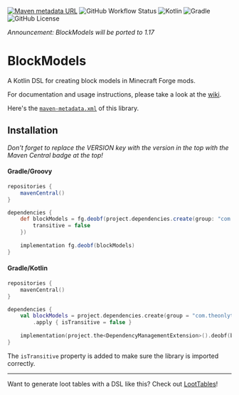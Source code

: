 [![Maven metadata URL](https://img.shields.io/maven-metadata/v?color=blue&label=maven%20central&logo=gradle&metadataUrl=https%3A%2F%2Fs01.oss.sonatype.org%2Fservice%2Flocal%2Frepositories%2Freleases%2Fcontent%2Fcom%2Ftheonlytails%2Fblockmodels%2Fmaven-metadata.xml&style=for-the-badge)](https://search.maven.org/artifact/com.theonlytails/blockmodels)
![GitHub Workflow Status](https://img.shields.io/github/workflow/status/TheOnlyTails/blockmodels/Java%20CI%20with%20Gradle?label=gradle%20build&logo=github&style=for-the-badge)
![Kotlin](https://img.shields.io/badge/kotlin-%236C3FD1.svg?style=for-the-badge&logo=kotlin&logoColor=white)
![Gradle](https://img.shields.io/badge/gradle-%2302303A.svg?style=for-the-badge&logo=gradle&logoColor=white)
![GitHub License](https://img.shields.io/github/license/theonlytails/blockmodels?style=for-the-badge&logo=key)

*Announcement: BlockModels will be ported to 1.17*

# BlockModels

A Kotlin DSL for creating block models in Minecraft Forge mods.

For documentation and usage instructions, please take a look at
the [wiki](https://github.com/TheOnlyTails/BlockModels/wiki).

Here's
the [`maven-metadata.xml`](https://s01.oss.sonatype.org/service/local/repositories/releases/content/com/theonlytails/blockmodels/maven-metadata.xml)
of this library.

## Installation

_Don't forget to replace the VERSION key with the version in the top with the Maven Central badge at the top!_

#### Gradle/Groovy

```groovy
repositories {
    mavenCentral()
}

dependencies {
    def blockModels = fg.deobf(project.dependencies.create(group: "com.theonlytails", name: "blockmodels", version: VERSION) {
	    transitive = false
    })
    
    implementation fg.deobf(blockModels)
}
```

#### Gradle/Kotlin

```kotlin
repositories {
    mavenCentral()
}

dependencies {
    val blockModels = project.dependencies.create(group = "com.theonlytails", name = "blockmodels", version = VERSION)
		.apply { isTransitive = false }
    
    implementation(project.the<DependencyManagementExtension>().deobf(blockModels))
}
```

The `isTransitive` property is added to make sure the library is imported correctly.

---

Want to generate loot tables with a DSL like this? Check out [LootTables](https://github.com/theonlytails/loottables)!

